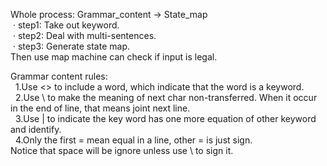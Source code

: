 Whole process: Grammar_content -> State_map  
&nbsp;·&nbsp;step1: Take out keyword.  
&nbsp;·&nbsp;step2: Deal with multi-sentences.  
&nbsp;·&nbsp;step3: Generate state map.  
Then use map machine can check if input is legal.  
  
Grammar content rules:  
&nbsp;&nbsp;1.Use <> to include a word, which indicate that the word is a keyword.  
&nbsp;&nbsp;2.Use \ to make the meaning of next char non-transferred. When it occur in the end of line, that means joint next line.  
&nbsp;&nbsp;3.Use | to indicate the key word has one more equation of other keyword and identify.  
&nbsp;&nbsp;4.Only the first = mean equal in a line, other = is just sign.  
Notice that space will be ignore unless use \ to sign it.
